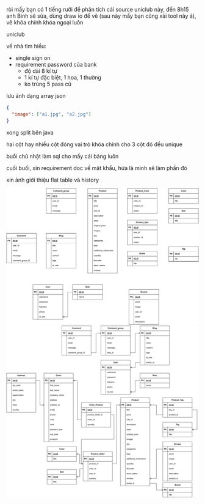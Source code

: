 ròi mấy bạn có 1 tiếng rưỡi để phân tích cái source uniclub này, đến 8h15 anh Bình sẽ sửa, dùng draw io để vẽ (sau này mấy bạn cũng xài tool này á), vẽ khóa chính khóa ngoại luôn

uniclub

về nhà tìm hiểu:
- single sign on
- requirement password của bank
  - độ dài 8 kí tự
  - 1 kí tự đặc biệt, 1 hoa, 1 thường
  - ko trùng 5 pass cũ

lưu ảnh dạng array json
```json
{
  "image": ["a1.jpg", "a2.jpg"]
}
```
xong split bên java

hai cột hay nhiều cột đóng vai trò khóa chính
cho 3 cột đó đều unique


buổi chủ nhật làm sql cho mấy cái bảng luôn

cuối buổi, xin requirement doc về mật khẩu, hứa là mình sẽ làm phần đó

xin ảnh giới thiệu flat table và history

![alt text](uniclub.drawio.png) ![alt text](uniclub.drawio2.png)